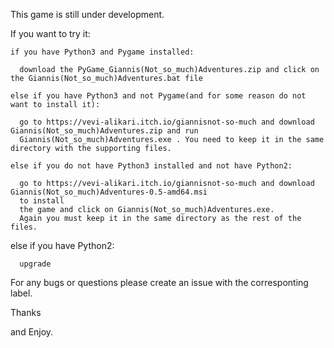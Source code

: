 This game is still under development.

If you want to try it:

    if you have Python3 and Pygame installed: 

      download the PyGame_Giannis(Not_so_much)Adventures.zip and click on the Giannis(Not_so_much)Adventures.bat file

    else if you have Python3 and not Pygame(and for some reason do not want to install it):

      go to https://vevi-alikari.itch.io/giannisnot-so-much and download Giannis(Not_so_much)Adventures.zip and run 
      Giannis(Not_so_much)Adventures.exe . You need to keep it in the same directory with the supporting files.

    else if you do not have Python3 installed and not have Python2:

      go to https://vevi-alikari.itch.io/giannisnot-so-much and download Giannis(Not_so_much)Adventures-0.5-amd64.msi 
      to install 
      the game and click on Giannis(Not_so_much)Adventures.exe. 
      Again you must keep it in the same directory as the rest of the files.

   else if you have Python2:

      upgrade

   For any bugs or questions please create an issue with the corresponting label.

   Thanks

   and Enjoy.
